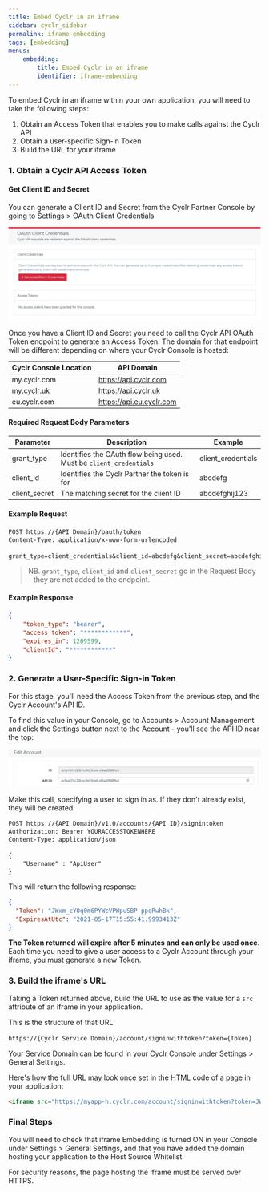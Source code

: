 ```yaml
---
title: Embed Cyclr in an iframe
sidebar: cyclr_sidebar
permalink: iframe-embedding
tags: [embedding]
menus:
    embedding:
        title: Embed Cyclr in an iframe
        identifier: iframe-embedding
---
```


To embed Cyclr in an iframe within your own application, you will need to take the following steps:

1. Obtain an Access Token that enables you to make calls against the Cyclr API
2. Obtain a user-specific Sign-in Token
3. Build the URL for your iframe

### 1. Obtain a Cyclr API Access Token

#### Get Client ID and Secret

You can generate a Client ID and Secret from the Cyclr Partner Console by going to Settings > OAuth Client Credentials

![Cyclr Console OAuth Client Credentials](./images/cyclr-api-client-credentials.png)

Once you have a Client ID and Secret you need to call the Cyclr API OAuth Token endpoint to generate an Access Token.  The domain for that endpoint will be different depending on where your Cyclr Console is hosted:

Cyclr Console Location | API Domain
--- | ---
my.cyclr.com | https://api.cyclr.com
my.cyclr.uk | https://api.cyclr.uk
eu.cyclr.com | https://api.eu.cyclr.com

#### Required Request Body Parameters

| Parameter | Description | Example |
| --- | --- | --- |
| grant_type | Identifies the OAuth flow being used. Must be `client_credentials` | client_credentials |
| client_id | Identifies the Cyclr Partner the token is for | abcdefg |
| client_secret | The matching secret for the client ID | abcdefghij123 |

#### Example Request

```http
POST https://{API Domain}/oauth/token
Content-Type: application/x-www-form-urlencoded

grant_type=client_credentials&client_id=abcdefg&client_secret=abcdefghij123
```
> NB. ``grant_type``, ``client_id`` and ``client_secret`` go in the Request Body - they are not added to the endpoint.

#### Example Response

```json
{
    "token_type": "bearer",
    "access_token": "************",
    "expires_in": 1209599,
    "clientId": "************"
}
```

### 2. Generate a User-Specific Sign-in Token

For this stage, you'll need the Access Token from the previous step, and the Cyclr Account's API ID.

To find this value in your Console, go to Accounts > Account Management and click the Settings button next to the Account - you'll see the API ID near the top:

![Cyclr Account API ID](./images/API_ID.png)

Make this call, specifying a user to sign in as.  If they don't already exist, they will be created:

```http
POST https://{API Domain}/v1.0/accounts/{API ID}/signintoken
Authorization: Bearer YOURACCESSTOKENHERE
Content-Type: application/json

{
	"Username" : "ApiUser"
}
```

This will return the following response:

````json
{
  "Token": "JWxm_cYOq0m6PYWcVPWpuSBP-ppqRwhBk",
  "ExpiresAtUtc": "2021-05-17T15:55:41.9993413Z"
}
````

**The Token returned will expire after 5 minutes and can only be used once**.  Each time you need to give a user access to a Cyclr Account through your iframe, you must generate a new Token.

### 3. Build the iframe's URL

Taking a Token returned above, build the URL to use as the value for a `src` attribute of an iframe in your application.

This is the structure of that URL:

`https://{Cyclr Service Domain}/account/signinwithtoken?token={Token}`

Your Service Domain can be found in your Cyclr Console under Settings > General Settings.

Here's how the full URL may look once set in the HTML code of a page in your application:

```html
<iframe src="https://myapp-h.cyclr.com/account/signinwithtoken?token=JWxm_cYOq0m6PYWcVPWpuSBP-ppqRwhBk"></iframe>
```

### Final Steps

You will need to check that iframe Embedding is turned ON in your Console under Settings > General Settings, and that you have added the domain hosting your application to the Host Source Whitelist.

For security reasons, the page hosting the iframe must be served over HTTPS.

